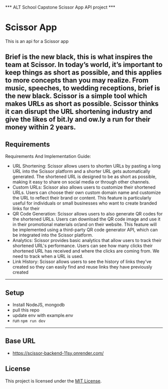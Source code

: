 *** ALT School Capstone Scissor App API project ***
# Scissor App
This is an api for a Scissor app

     
Brief is the new black, this is what inspires the team at Scissor. In today’s world, it’s important to
keep things as short as possible, and this applies to more concepts than you may realize. From
music, speeches, to wedding receptions, brief is the new black. Scissor is a simple tool which
makes URLs as short as possible. Scissor thinks it can disrupt the URL shortening industry and
give the likes of bit.ly and ow.ly a run for their money within 2 years.
---

## Requirements

Requirements And Implementation Guide:
- URL Shortening:
Scissor allows users to shorten URLs by pasting a long URL into the Scissor platform and a
shorter URL gets automatically generated. The shortened URL is designed to be as short as
possible, making it easy to share on social media or through other channels.
- Custom URLs:
Scissor also allows users to customize their shortened URLs. Users can choose their own
custom domain name and customize the URL to reflect their brand or content. This feature is
particularly useful for individuals or small businesses who want to create branded links for their
- QR Code Generation:
Scissor allows users to also generate QR codes for the shortened URLs. Users can download
the QR code image and use it in their promotional materials or/and on their website. This
feature will be implemented using a third-party QR code generator API, which can be integrated
into the Scissor platform.
- Analytics:
Scissor provides basic analytics that allow users to track their shortened URL's performance.
Users can see how many clicks their shortened URL has received and where the clicks are
coming from. We need to track when a URL is used.
- Link History:
Scissor allows users to see the history of links they’ve created so they can easily find and reuse
links they have previously created
---
## Setup
- Install NodeJS, mongodb
- pull this repo
- update env with example.env
- run `npm run dev`

---
## Base URL
- https://scissor-backend-11sy.onrender.com/


 ## License

This project is licensed under the [MIT License](LICENSE).

